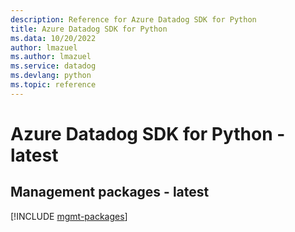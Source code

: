 ```yaml
---
description: Reference for Azure Datadog SDK for Python
title: Azure Datadog SDK for Python
ms.data: 10/20/2022
author: lmazuel
ms.author: lmazuel
ms.service: datadog
ms.devlang: python
ms.topic: reference
---
```

# Azure Datadog SDK for Python - latest

## Management packages - latest
[!INCLUDE [mgmt-packages](datadog-mgmt-index.md)]